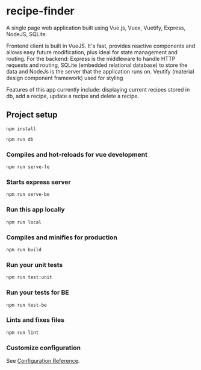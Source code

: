 # recipe-finder

A single page web application built using Vue.js, Vuex, Vuetify, Express, NodeJS, SQLite. 

Frontend client is built in VueJS. It's fast, provides reactive components and allows easy future modification, plus ideal for state management and routing. 
For the backend: Express is the middleware to handle HTTP requests and routing, SQLite (embedded relational database) to store the data and NodeJs is the server that the application runs on.
Veutify (material design component framework) used for styling

Features of this app currently include: displaying current recipes stored in db, add a recipe, update a recipe and delete a recipe. 

## Project setup
```
npm install
```
```
npm run db 
```

### Compiles and hot-reloads for vue development
```
npm run serve-fe
```
### Starts express server
```
npm run serve-be
```

### Run this app locally
```
npm run local
```
### Compiles and minifies for production
```
npm run build
```

### Run your unit tests
```
npm run test:unit
```
### Run your tests for BE
```
npm run test-be
```

### Lints and fixes files
```
npm run lint
```

### Customize configuration
See [Configuration Reference](https://cli.vuejs.org/config/).
